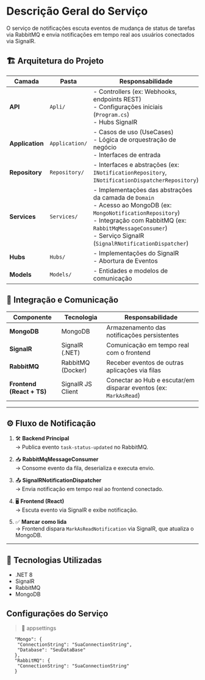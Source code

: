 # Descrição Geral do Serviço

O serviço de notificações escuta eventos de mudança de status de tarefas via RabbitMQ e envia notificações em tempo real aos usuários conectados via SignalR.

## 🏗 Arquitetura do Projeto

| **Camada**      | **Pasta**      | **Responsabilidade**                                                                                                                                                                                                                       |
| --------------- | -------------- | ------------------------------------------------------------------------------------------------------------------------------------------------------------------------------------------------------------------------------------------ |
| **API**         | `Apli/`        | - Controllers (ex: Webhooks, endpoints REST) <br> - Configurações iniciais (`Program.cs`) <br> - Hubs SignalR                                                                                                                              |
| **Application** | `Application/` | - Casos de uso (UseCases) <br> - Lógica de orquestração de negócio <br> - Interfaces de entrada                                                                                                                                            |
| **Repository**  | `Repository/`  | - Interfaces e abstrações (ex: `INotificationRepository`, `INotificationDispatcherRepository`) <br>                                                                                                                                        |
| **Services**    | `Services/`    | - Implementações das abstrações da camada de `Domain` <br> - Acesso ao MongoDB (ex: `MongoNotificationRepository`) <br> - Integração com RabbitMQ (ex: `RabbitMqMessageConsumer`) <br> - Serviço SignalR (`SignalRNotificationDispatcher`) |
| **Hubs**        | `Hubs/`        | - Implementações do SignalR <br> - Abortura de Eventos                                                                                                                                                                                     |
| **Models**      | `Models/`      | - Entidades e modelos de comunicação                                                                                                                                                                                                       |

## 🔁 Integração e Comunicação

| **Componente**            | **Tecnologia**    | **Responsabilidade**                                             |
| ------------------------- | ----------------- | ---------------------------------------------------------------- |
| **MongoDB**               | MongoDB           | Armazenamento das notificações persistentes                      |
| **SignalR**               | SignalR (.NET)    | Comunicação em tempo real com o frontend                         |
| **RabbitMQ**              | RabbitMQ (Docker) | Receber eventos de outras aplicações via filas                   |
| **Frontend (React + TS)** | SignalR JS Client | Conectar ao Hub e escutar/em disparar eventos (ex: `MarkAsRead`) |

---

## ⚙️ Fluxo de Notificação

1. 🛠 **Backend Principal**  
   → Publica evento `task-status-updated` no RabbitMQ.

2. 📥 **RabbitMqMessageConsumer**  
   → Consome evento da fila, deserializa e executa envio.

3. 📤 **SignalRNotificationDispatcher**  
   → Envia notificação em tempo real ao frontend conectado.

4. 🖥 **Frontend (React)**  
   → Escuta evento via SignalR e exibe notificação.

5. ✅ **Marcar como lida**  
   → Frontend dispara `MarkAsReadNotification` via SignalR, que atualiza o MongoDB.

---

## 📌 Tecnologias Utilizadas

- .NET 8
- SignalR
- RabbitMQ
- MongoDB

## Configurações do Serviço

> 📁 appsettings

       "Mongo": {
        "ConnectionString": "SuaConnectionString",
        "Database": "SeuDataBase"
       },
       "RabbitMQ": {
        "ConnectionString": "SuaConnectionString"
       }

